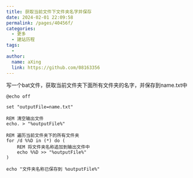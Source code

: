 ```yaml
---
title: 获取当前文件下文件夹名字并保存
date: 2024-02-01 22:09:58
permalink: /pages/40456f/
categories:
  - 更多
  - 建站历程
tags:
  - 
author: 
  name: aXing
  link: https://github.com/08163356
---
```



写一个bat文件，获取当前文件夹下面所有文件夹的名字，并保存到name.txt中

```
@echo off

set "outputFile=name.txt"

REM 清空输出文件
echo. > "%outputFile%"

REM 遍历当前文件夹下的所有文件夹
for /d %%D in (*) do (
    REM 将文件夹名称追加到输出文件中
    echo %%D >> "%outputFile%"
)

echo "文件夹名称已保存到 %outputFile%"
```

